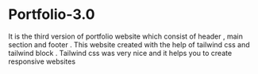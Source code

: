 # Portfolio-3.0
It is the third version of portfolio website which consist of header , main section and footer . This website created with the help of tailwind css and tailwind block . Tailwind css was very nice and it helps you to create responsive websites
